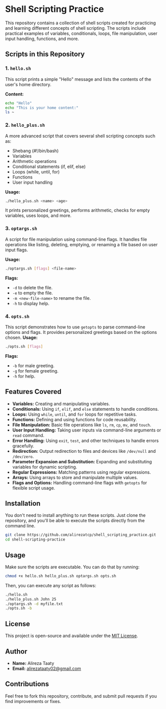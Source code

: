 # Shell Scripting Practice

This repository contains a collection of shell scripts created for practicing and learning different concepts of shell scripting. The scripts include practical examples of variables, conditionals, loops, file manipulation, user input handling, functions, and more.

## Scripts in this Repository

### 1. `hello.sh`
This script prints a simple "Hello" message and lists the contents of the user's home directory.

**Content:**
```bash
echo "Hello"
echo "This is your home content:"
ls ~
```

### 2. `hello_plus.sh`

A more advanced script that covers several shell scripting concepts such as:

- Shebang (#!/bin/bash)
- Variables
- Arithmetic operations
- Conditional statements (if, elif, else)
- Loops (while, until, for)
- Functions
- User input handling

**Usage:**
```bash
./hello_plus.sh <name> <age>
```
It prints personalized greetings, performs arithmetic, checks for empty variables, uses loops, and more.

### 3. `optargs.sh`

A script for file manipulation using command-line flags. It handles file operations like listing, deleting, emptying, or renaming a file based on user input flags.

**Usage:**
```bash
./optargs.sh [flags] <file-name>
```
**Flags:**
- ``` -d ``` to delete the file.
- ``` -e ``` to empty the file.
- ``` -m <new-file-name> ``` to rename the file.
- ``` -h ``` to display help.

### 4. `opts.sh`
This script demonstrates how to use `getopts` to parse command-line options and flags. It provides personalized greetings based on the options chosen.
**Usage:**
```bash
./opts.sh [flags]
```
**Flags:**
- ``` -b ``` for male greeting.
- ``` -g ``` for female greeting.
- ``` -h ``` for help.

## Features Covered
- <b>Variables:</b> Creating and manipulating variables.
- <b>Conditionals:</b> Using `if`, `elif`, and `else` statements to handle conditions.
- <b>Loops:</b> Using `while`, `until`, and `for` loops for repetitive tasks.
- <b>Functions:</b> Defining and using functions for code reusability.
- <b>File Manipulation:</b> Basic file operations like `ls`, `rm`, `cp`, `mv`, and `touch`.
- <b>User Input Handling:</b> Taking user inputs via command-line arguments or `read` command.
- <b>Error Handling:</b> Using `exit`, `test`, and other techniques to handle errors gracefully.
- <b>Redirection:</b> Output redirection to files and devices like `/dev/null` and `/dev/zero`.
- <b>Parameter Expansion and Substitution:</b> Expanding and substituting variables for dynamic scripting.
- <b>Regular Expressions:</b> Matching patterns using regular expressions.
- <b>Arrays:</b> Using arrays to store and manipulate multiple values.
- <b>Flags and Options:</b> Handling command-line flags with `getopts` for flexible script usage.
## Installation
You don't need to install anything to run these scripts. Just clone the repository, and you'll be able to execute the scripts directly from the command line.
```bash
git clone https://github.com/alirezatcp/shell_scripting_practice.git
cd shell-scripting-practice
```
## Usage
Make sure the scripts are executable. You can do that by running:
```bash
chmod +x hello.sh hello_plus.sh optargs.sh opts.sh
```
Then, you can execute any script as follows:
```bash
./hello.sh
./hello_plus.sh John 25
./optargs.sh -d myfile.txt
./opts.sh -b
```
## License
This project is open-source and available under the <a href=''>MIT License</a>.
## Author
- <b>Name:</b> Alireza Taaty
- <b>Email:</b> alirezataaty02@gmail.com
## Contributions
Feel free to fork this repository, contribute, and submit pull requests if you find improvements or fixes.
